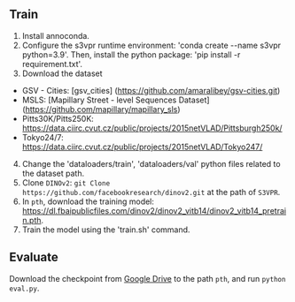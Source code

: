 ## Train
1. Install annoconda.
2. Configure the s3vpr runtime environment: 'conda create --name s3vpr python=3.9'. Then, install the python package: 'pip install -r requirement.txt'.
3. Download the dataset
* GSV - Cities: [gsv_cities] (https://github.com/amaralibey/gsv-cities.git)
* MSLS: [Mapillary Street - level Sequences Dataset] (https://github.com/mapillary/mapillary_sls)
* Pitts30K/Pitts250K: https://data.ciirc.cvut.cz/public/projects/2015netVLAD/Pittsburgh250k/
* Tokyo24/7: https://data.ciirc.cvut.cz/public/projects/2015netVLAD/Tokyo247/
4. Change the 'dataloaders/train', 'dataloaders/val' python files related to the dataset path.
5. Clone `DINOv2`: `git Clone https://github.com/facebookresearch/dinov2.git` at the path of `S3VPR`.
6. In `pth`, download the training model: https://dl.fbaipublicfiles.com/dinov2/dinov2_vitb14/dinov2_vitb14_pretrain.pth.
7. Train the model using the 'train.sh' command.

## Evaluate
Download the checkpoint from [Google Drive]() to the path `pth`, and run  `python eval.py`.